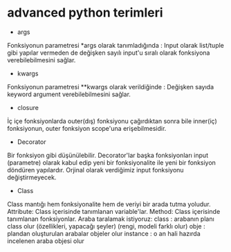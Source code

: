 # advanced python terimleri

- args

Fonksiyonun parametresi *args olarak tanımladığında : Input olarak list/tuple gibi yapılar vermeden de değişken sayılı input'u sıralı olarak fonksiyona verebilebilmesini sağlar.

- kwargs

Fonksiyonun parametresi **kwargs olarak verildiğinde : Değişken sayıda keyword argument verebilebilmesini sağlar.

- closure

İç içe fonksiyonlarda outer(dış) fonksiyonu çağırdıktan sonra bile inner(iç) fonksiyonun, outer fonksiyon scope'una erişebilmesidir.

- Decorator

Bir fonksiyon gibi düşünülebilir. Decorator'lar başka fonksiyonları input (parametre) olarak kabul edip yeni bir fonksiyonalite ile yeni bir fonksiyon döndüren yapılardır. Orjinal olarak verdiğimiz input fonksiyonu değiştirmeyecek.

- Class

Class mantığı hem fonksiyonalite hem de veriyi bir arada tutma yoludur.
Attribute: Class içerisinde tanımlanan variable'lar.
Method: Class içerisinde tanımlanan fonksiyonlar.
Araba taralamak istiyoruz: 
    class     : arabanın planı class olur (özellikleri, yapacağı şeyler) (rengi, modeli farklı olur)
    obje      : plandan oluşturulan arabalar objeler olur 
    instance  : o an hali hazırda incelenen araba objesi olur 
